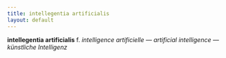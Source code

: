 ```yaml
---
title: intellegentia artificialis
layout: default
---
```


**intellegentia artificialis** f. *intelligence artificielle — artificial intelligence — künstliche Intelligenz*